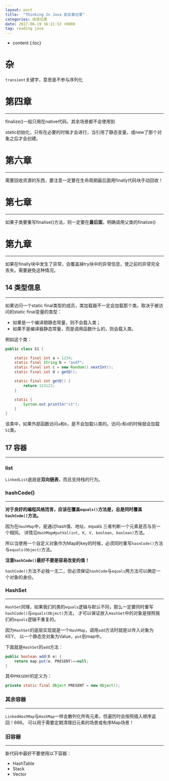 ```yaml
---
layout: post
title:  "Thinking In Java 前五章记录"
categories: 阅读记录
date: 2017-06-19 16:21:53 +0800
tag: reading java
---
```


* content
{:toc}

# 杂
`transient`关键字，意思是不参与序列化

# 第四章
----------------------
finalize()一般只用在native代码，其余场景都不会使用到

static初始化，只有在必要的时候才会进行，当引用了静态变量，或new了那个对象之后才会创建。

# 第六章
----------------------
需要回收资源的东西，要注意一定要在生命周期最后面用finally代码块手动回收！

# 第七章
----------------------
如果子类要重写finalise()方法，则一定要在**最后面**，明确调用父类的finalize()

# 第九章
----------------------
如果在finally块中发生了异常，会覆盖掉try块中的异常信息，使之前的异常完全丢失。需要避免这种情况。

## 14 类型信息
----------------------
如果访问一个static final类型的成员，类加载器不一定会加载那个类。取决于被访问的static final变量的类型：
- 如果是一个编译期静态常量，则不会载入类；
- 如果不是编译器静态常量，而是调用函数什么的，则会载入类。

例如这个类：
```java
public class S1 {

    static final int a = 1234;
    static final String b = "asdf";
    static final int c = new Random().nextInt();
    static final int d = getD();

    static final int getD() {
        return 123123;
    }

    static {
        System.out.println("s1");
    }
}
```
该类中，如果外部函数访问`a`和`b`，是不会加载`S1`类的。访问`c`和`d`的时候就会加载`S1`类。

## 17 容器
-------------------

### list
`LinkedList`底层是**双向链表**，而且支持栈的行为。

### hashCode()
-------------------
**对于良好的编程风格而言，应该在覆盖`equals()`方法是，总是同时覆盖`hashCode()`方法。**

因为在`HashMap`中，是通过hash值、地址、equals 三者判断一个元素是否与另一个相同。
详情见`HashMap#putVal(int, K, V, boolean, boolean)`方法。

所以当使用一个自定义对象作为Map的key的时候，必须同时重写`hasnCode()`方法与`equals(Object)`方法。

**注意`hashCode()`最好不要是容易改变的值！**

`hashCode()`方法不必独一无二，但必须保证`hashCode`与`equals`两方法可以确定一个对象的身份。

### HashSet
-------------------
`HashSet`同理，如果我们的类的`equals`逻辑与默认不同，那么一定要同时重写`hashCode()`与`equals(Object)`方法，
才可以保证放入`HashSet`中的对象是按照我们的`equals`逻辑不重复的。

因为`HashSet`的底层实现就是一个`HashMap`，调用`add`方法时就是以传入对象为KEY、
以一个静态空对象为Value，`put`到map中。

下面就是`HashSet`的`add`方法：
```java
public boolean add(E e) {
    return map.put(e, PRESENT)==null;
}
```
其中`PRESENT`的定义为：
```java
private static final Object PRESENT = new Object();
```

### 其余容器
---------------
`LinkedHashMap`与`HashMap`一样会散列化所有元素，但遍历时会按照插入顺序返回！666。
可以用于需要定期清理旧元素的场景或有序Map场景！

### 旧容器
----------------------
新代码中最好不要使用以下容器：
- HashTable
- Stack
- Vector
